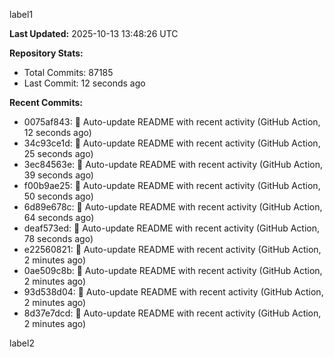 
label1 
<!-- ACTIVITY_START -->
**Last Updated:** 2025-10-13 13:48:26 UTC

**Repository Stats:**
- Total Commits: 87185
- Last Commit: 12 seconds ago

**Recent Commits:**
- 0075af843: 🤖 Auto-update README with recent activity (GitHub Action, 12 seconds ago)
- 34c93ce1d: 🤖 Auto-update README with recent activity (GitHub Action, 25 seconds ago)
- 3ec84563e: 🤖 Auto-update README with recent activity (GitHub Action, 39 seconds ago)
- f00b9ae25: 🤖 Auto-update README with recent activity (GitHub Action, 50 seconds ago)
- 6d89e678c: 🤖 Auto-update README with recent activity (GitHub Action, 64 seconds ago)
- deaf573ed: 🤖 Auto-update README with recent activity (GitHub Action, 78 seconds ago)
- e22560821: 🤖 Auto-update README with recent activity (GitHub Action, 2 minutes ago)
- 0ae509c8b: 🤖 Auto-update README with recent activity (GitHub Action, 2 minutes ago)
- 93d538d04: 🤖 Auto-update README with recent activity (GitHub Action, 2 minutes ago)
- 8d37e7dcd: 🤖 Auto-update README with recent activity (GitHub Action, 2 minutes ago)
<!-- ACTIVITY_END -->

label2
